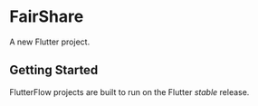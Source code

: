 # FairShare

A new Flutter project.

## Getting Started

FlutterFlow projects are built to run on the Flutter _stable_ release.
